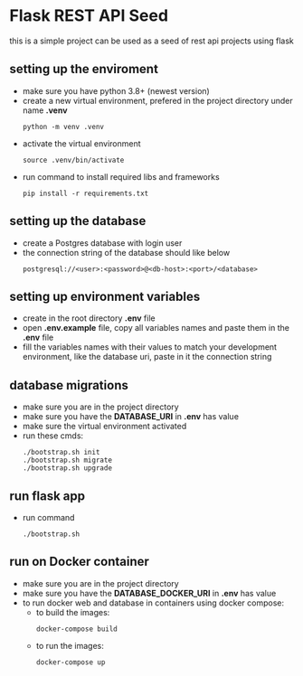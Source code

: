 # Flask REST API Seed
this is a simple project can be used as a seed of rest api projects using flask

## setting up the enviroment
- make sure you have python 3.8+ (newest version)
- create a new virtual environment, prefered in the project directory under name **.venv**
    ```
    python -m venv .venv
    ```
- activate the virtual environment
    ```
    source .venv/bin/activate
    ```
- run command to install required libs and frameworks
    ```
    pip install -r requirements.txt
    ```

## setting up the database
- create a Postgres database with login user
- the connection string of the database should like below
    ```
    postgresql://<user>:<password>@<db-host>:<port>/<database>
    ```

## setting up environment variables
- create in the root directory **.env** file
- open **.env.example** file, copy all variables names and paste them in the **.env** file
- fill the variables names with their values to match your development environment, like the database uri, paste in it the connection string

## database migrations
- make sure you are in the project directory
- make sure you have the **DATABASE_URI** in **.env** has value
- make sure the virtual environment activated
- run these cmds:
    ```
    ./bootstrap.sh init
    ./bootstrap.sh migrate
    ./bootstrap.sh upgrade
    ```

## run flask app
- run command
    ```
    ./bootstrap.sh
    ```

## run on Docker container
- make sure you are in the project directory
- make sure you have the **DATABASE_DOCKER_URI** in **.env** has value
- to run docker web and database in containers using docker compose:
    - to build the images:
        ```
        docker-compose build
        ```
    - to run the images:
        ```
        docker-compose up
        ```
